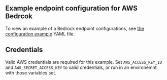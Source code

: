 ## Example endpoint configuration for AWS Bedrcok

To view an example of a Bedrock endpoint configurations, see [the configuration example](config.yaml) YAML file.

## Credentials

Valid AWS credentials are required for this example. Set `AWS_ACCESS_KEY_ID` and `AWS_SECRET_ACCESS_KEY` to valid credentials, or run in an environemnt with those variables set.
